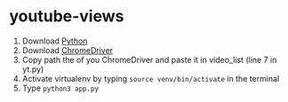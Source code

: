 # youtube-views
1. Download [Python](https://www.python.org/downloads/)
2. Download [ChromeDriver](https://chromedriver.chromium.org/downloads)
3. Copy path the of you ChromeDriver and paste it in video_list (line 7 in yt.py)
4. Activate virtualenv by typing ```source venv/bin/activate``` in the terminal
5. Type ```python3 app.py```

